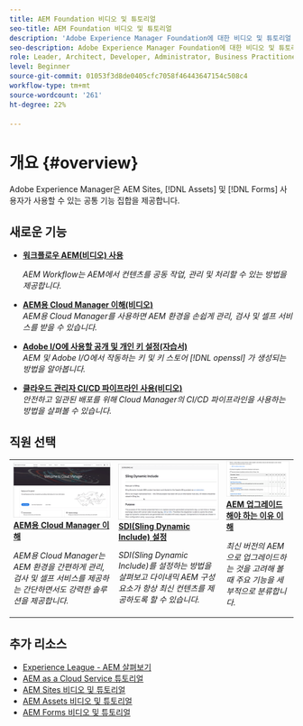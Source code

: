 ```yaml
---
title: AEM Foundation 비디오 및 튜토리얼
seo-title: AEM Foundation 비디오 및 튜토리얼
description: 'Adobe Experience Manager Foundation에 대한 비디오 및 튜토리얼 모음입니다. '
seo-description: Adobe Experience Manager Foundation에 대한 비디오 및 튜토리얼 모음입니다
role: Leader, Architect, Developer, Administrator, Business Practitioner
level: Beginner
source-git-commit: 01053f3d8de0405cfc7058f46443647154c508c4
workflow-type: tm+mt
source-wordcount: '261'
ht-degree: 22%

---
```



# 개요 {#overview}

Adobe Experience Manager은 AEM Sites, [!DNL Assets] 및 [!DNL Forms] 사용자가 사용할 수 있는 공통 기능 집합을 제공합니다.

## 새로운 기능

* **[워크플로우 AEM(비디오) 사용](./workflow/use-workflow.md)**

   *AEM Workflow는 AEM에서 컨텐츠를 공동 작업, 관리 및 처리할 수 있는 방법을 제공합니다.*

* **[AEM용 Cloud Manager 이해(비디오)](./cloud-manager/understand-cloud-manager-for-aem.md)**\
   *AEM용 Cloud Manager를 사용하면 AEM 환경을 손쉽게 관리, 검사 및 셀프 서비스를 받을 수 있습니다.*

* **[Adobe I/O에 사용할 공개 및 개인 키 설정(자습서)](./authentication/set-up-public-private-keys-for-use-with-aem-and-adobe-io.md)**\
   *AEM 및 Adobe I/O에서 작동하는 키 및 키 스토어 [!DNL openssl] 가 생성되는 방법을 알아봅니다.*

* **[클라우드 관리자 CI/CD 파이프라인 사용(비디오)](./cloud-manager/use-the-cicd-pipeline-in-cloud-manager-for-aem.md)**\
   *안전하고 일관된 배포를 위해 Cloud Manager의 CI/CD 파이프라인을 사용하는 방법을 살펴볼 수 있습니다.*

## 직원 선택

<table>
<tr>
  <td>
    <a href="./cloud-manager/understand-cloud-manager-for-aem.md">
    <img alt="AEM용 Cloud Manager 이해" src="./cloud-manager/assets/understand-cloud-manager-for-aem/thumbnail.png" />
    </a>
    <div>
     <a href="./cloud-manager/understand-cloud-manager-for-aem.md">
    <strong>AEM용 Cloud Manager 이해</strong>
    </a>
    </div>
    <p>
    <em>AEM용 Cloud Manager는 AEM 환경을 간편하게 관리, 검사 및 셀프 서비스를 제공하는 간단하면서도 강력한 솔루션을 제공합니다.</em>
    <p>
  </td>
   <td>
    <a href="./development/set-up-sling-dynamic-include.md">
    <img alt="SDI(Sling Dynamic Include) 설정" src="./development/assets/set-up-sling-dynamic-include/thumbnail.png" />
    </a>
     <div>
     <a href="./development/set-up-sling-dynamic-include.md">
    <strong>SDI(Sling Dynamic Include) 설정</strong>
    </a>
    </div>
    <p>
    <em>SDI(Sling Dynamic Include)를 설정하는 방법을 살펴보고 다이내믹 AEM 구성 요소가 항상 최신 컨텐츠를 제공하도록 할 수 있습니다.</em>
    <p>
  </td>
  <td>
    <a href="./administration/understand-reasons-to-upgrade.md">
    <img alt="AEM 업그레이드해야 하는 이유 이해" src="./administration/assets/understand-reasons-to-upgrade/thumbnail.png" />
    </a>
    <div>
    <a href="./administration/understand-reasons-to-upgrade.md">
    <strong>AEM 업그레이드해야 하는 이유 이해</strong>
    </a>
    </div>
    <p>
    <em>최신 버전의 AEM으로 업그레이드하는 것을 고려해 볼 때 주요 기능을 세부적으로 분류합니다.</em>
    </p>
  </td>
</tr>
</table>

## 추가 리소스

* [Experience League - AEM 살펴보기](https://experienceleague.adobe.com/#recommended/solutions/experience-manager)
* [AEM as a Cloud Service 튜토리얼](/help/cloud-service/overview.md)
* [AEM Sites 비디오 및 튜토리얼](/help/sites/overview.md)
* [AEM Assets 비디오 및 튜토리얼](/help/assets/overview.md)
* [AEM Forms 비디오 및 튜토리얼](/help/forms/overview.md)

